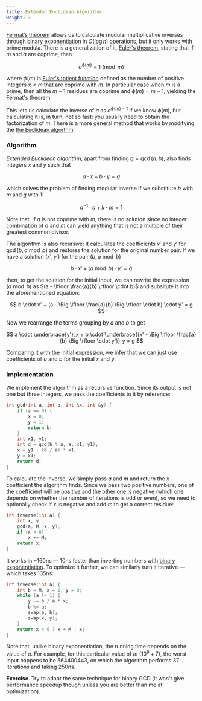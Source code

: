 ```yaml
---
title: Extended Euclidean Algorithm
weight: 3
---
```


[Fermat’s theorem](../modular/#fermats-theorem) allows us to calculate modular multiplicative inverses through [binary exponentiation](..exponentiation/) in $O(\log n)$ operations, but it only works with prime modula. There is a generalization of it, [Euler's theorem](https://en.wikipedia.org/wiki/Euler%27s_theorem), stating that if $m$ and $a$ are coprime, then

$$
a^{\phi(m)} \equiv 1 \pmod m
$$

where $\phi(m)$ is [Euler's totient function](https://en.wikipedia.org/wiki/Euler%27s_totient_function) defined as the number of positive integers $x < m$ that are coprime with $m$. In particular case when $m$ is a prime, then all the $m - 1$ residues are coprime and $\phi(m) = m - 1$, yielding the Fermat's theorem.

This lets us calculate the inverse of $a$ as $a^{\phi(m) - 1}$ if we know $\phi(m)$, but calculating it is, in turn, not so fast: you usually need to obtain the factorization of $m$. There is a more general method that works by modifying the [the Euclidean algorthm](/hpc/algorithms/gcd/).

### Algorithm

*Extended Euclidean algorithm*, apart from finding $g = \gcd(a, b)$, also finds integers $x$ and $y$ such that

$$
a \cdot x + b \cdot y = g
$$

which solves the problem of finding modular inverse if we substitute $b$ with $m$ and $g$ with $1$:

$$
a^{-1} \cdot a + k \cdot m = 1
$$

Note that, if $a$ is not coprime with $m$, there is no solution since no integer combination of $a$ and $m$ can yield anything that is not a multiple of their greatest common divisor.

The algorithm is also recursive: it calculates the coefficients $x'$ and $y'$ for $\gcd(b, a \bmod b)$ and restores the solution for the original number pair. If we have a solution $(x', y')$ for the pair $(b, a \bmod b)$

$$
b \cdot x' + (a \bmod b) \cdot y' = g
$$

then, to get the solution for the initial input, we can rewrite the expression $(a \bmod b)$ as $(a - \lfloor \frac{a}{b} \rfloor \cdot b)$ and subsitute it into the aforementioned equation:

$$
b \cdot x' + (a - \Big \lfloor \frac{a}{b} \Big \rfloor \cdot b) \cdot y' = g
$$

Now we rearrange the terms grouping by $a$ and $b$ to get

$$
a \cdot \underbrace{y'}_x + b \cdot \underbrace{(x' - \Big \lfloor \frac{a}{b} \Big \rfloor \cdot y')}_y = g
$$

Comparing it with the initial expression, we infer that we can just use coefficients of $a$ and $b$ for the initial $x$ and $y$.

### Implementation

We implement the algorithm as a recursive function. Since its output is not one but three integers, we pass the coefficients to it by reference:

```c++
int gcd(int a, int b, int &x, int &y) {
    if (a == 0) {
        x = 0;
        y = 1;
        return b;
    }
    int x1, y1;
    int d = gcd(b % a, a, x1, y1);
    x = y1 - (b / a) * x1;
    y = x1;
    return d;
}
```

To calculate the inverse, we simply pass $a$ and $m$ and return the $x$ coefficient the algorithm finds. Since we pass two positive numbers, one of the coefficient will be positive and the other one is negative (which one depends on whether the number of iterations is odd or even), so we need to optionally check if $x$ is negative and add $m$ to get a correct residue:

```c++
int inverse(int a) {
    int x, y;
    gcd(a, M, x, y);
    if (x < 0)
        x += M;
    return x;
}
```

It works in ~160ns — 10ns faster than inverting numbers with [binary exponentiation](../exponentiation). To optimize it further, we can similarly turn it iterative ­— which takes 135ns:

```c++
int inverse(int a) {
    int b = M, x = 1, y = 0;
    while (a != 1) {
        y -= b / a * x;
        b %= a;
        swap(a, b);
        swap(x, y);
    }
    return x < 0 ? x + M : x;
}
```

Note that, unlike binary exponentiation, the running time depends on the value of $a$. For example, for this particular value of $m$ ($10^9 + 7$), the worst input happens to be 564400443, on which the algorithm performs 37 iterations and taking 250ns.

**Exercise**. Try to adapt the same technique for binary GCD (it won't give performance speedup though unless you are better than me at optimization).
